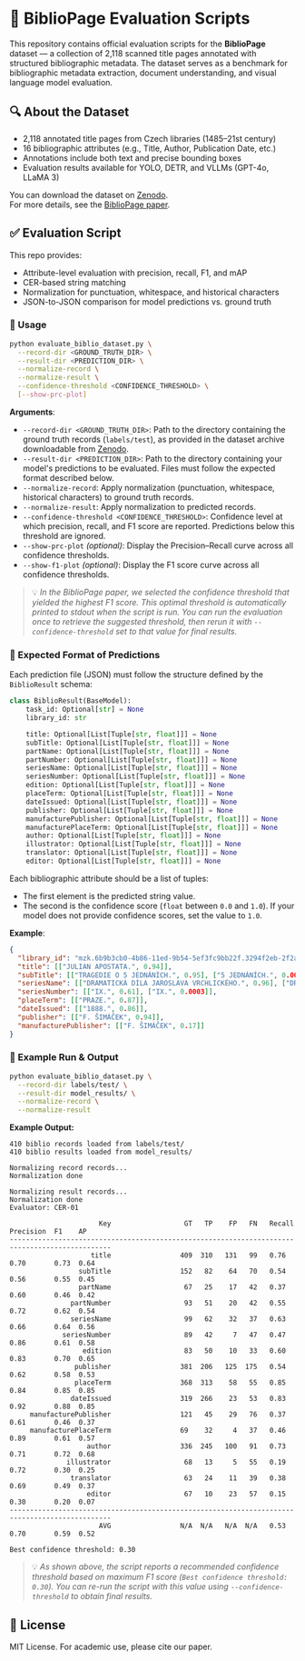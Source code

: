# 📄 BiblioPage Evaluation Scripts

This repository contains official evaluation scripts for the **BiblioPage** dataset — a collection of 2,118 scanned title pages annotated with structured bibliographic metadata. The dataset serves as a benchmark for bibliographic metadata extraction, document understanding, and visual language model evaluation.

## 🔍 About the Dataset

- 2,118 annotated title pages from Czech libraries (1485–21st century)
- 16 bibliographic attributes (e.g., Title, Author, Publication Date, etc.)
- Annotations include both text and precise bounding boxes
- Evaluation results available for YOLO, DETR, and VLLMs (GPT-4o, LLaMA 3)

You can download the dataset on [Zenodo](https://zenodo.org/records/15683417).  
For more details, see the [BiblioPage paper](https://arxiv.org/abs/2503.19658v1).


## ✅ Evaluation Script

This repo provides:
- Attribute-level evaluation with precision, recall, F1, and mAP
- CER-based string matching
- Normalization for punctuation, whitespace, and historical characters
- JSON-to-JSON comparison for model predictions vs. ground truth


### 🔧 Usage

```bash
python evaluate_biblio_dataset.py \
  --record-dir <GROUND_TRUTH_DIR> \
  --result-dir <PREDICTION_DIR> \
  --normalize-record \
  --normalize-result \
  --confidence-threshold <CONFIDENCE_THRESHOLD> \
  [--show-prc-plot]
```

**Arguments**:

* `--record-dir <GROUND_TRUTH_DIR>`: Path to the directory containing the ground truth records (`labels/test`), as provided in the dataset archive downloadable from [Zenodo](https://zenodo.org/records/15683417).
* `--result-dir <PREDICTION_DIR>`: Path to the directory containing your model's predictions to be evaluated. Files must follow the expected format described below.
* `--normalize-record`: Apply normalization (punctuation, whitespace, historical characters) to ground truth records.
* `--normalize-result`: Apply normalization to predicted records.
* `--confidence-threshold <CONFIDENCE_THRESHOLD>`: Confidence level at which precision, recall, and F1 score are reported. Predictions below this threshold are ignored.
* `--show-prc-plot` *(optional)*: Display the Precision–Recall curve across all confidence thresholds.
* `--show-f1-plot` *(optional)*: Display the F1 score curve across all confidence thresholds.

> 💡 *In the BiblioPage paper, we selected the confidence threshold that yielded the highest F1 score. This optimal threshold is automatically printed to stdout when the script is run. You can run the evaluation once to retrieve the suggested threshold, then rerun it with `--confidence-threshold` set to that value for final results.*



### 📁 Expected Format of Predictions

Each prediction file (JSON) must follow the structure defined by the `BiblioResult` schema:

```python
class BiblioResult(BaseModel):
    task_id: Optional[str] = None
    library_id: str

    title: Optional[List[Tuple[str, float]]] = None
    subTitle: Optional[List[Tuple[str, float]]] = None
    partName: Optional[List[Tuple[str, float]]] = None
    partNumber: Optional[List[Tuple[str, float]]] = None
    seriesName: Optional[List[Tuple[str, float]]] = None
    seriesNumber: Optional[List[Tuple[str, float]]] = None
    edition: Optional[List[Tuple[str, float]]] = None
    placeTerm: Optional[List[Tuple[str, float]]] = None
    dateIssued: Optional[List[Tuple[str, float]]] = None
    publisher: Optional[List[Tuple[str, float]]] = None
    manufacturePublisher: Optional[List[Tuple[str, float]]] = None
    manufacturePlaceTerm: Optional[List[Tuple[str, float]]] = None
    author: Optional[List[Tuple[str, float]]] = None
    illustrator: Optional[List[Tuple[str, float]]] = None
    translator: Optional[List[Tuple[str, float]]] = None
    editor: Optional[List[Tuple[str, float]]] = None
```

Each bibliographic attribute should be a list of tuples:

* The first element is the predicted string value.
* The second is the confidence score (`float` between `0.0` and `1.0`).
  If your model does not provide confidence scores, set the value to `1.0`.

**Example**:

```json
{
  "library_id": "mzk.6b9b3cb0-4b86-11ed-9b54-5ef3fc9bb22f.3294f2eb-2f2a-4af8-ad2f-37fa7412e875",
  "title": [["JULIAN APOSTATA.", 0.94]],
  "subTitle": [["TRAGEDIE O 5 JEDNÁNÍCH.", 0.95], ["5 JEDNÁNÍCH.", 0.0001], ["TRAGEDIE O 5", 0.0001]],
  "seriesName": [["DRAMATICKÁ DÍLA JAROSLAVA VRCHLICKÉHO.", 0.96], ["DRAMATICKÁ DÍLA JAROSLAVA", 0.0002]],
  "seriesNumber": [["IX.", 0.61], ["IX.", 0.0003]],
  "placeTerm": [["PRAZE.", 0.87]],
  "dateIssued": [["1888.", 0.86]],
  "publisher": [["F. ŠIMÁČEK", 0.94]],
  "manufacturePublisher": [["F. ŠIMÁČEK", 0.17]]
}
```

### 🧪 Example Run & Output

```bash
python evaluate_biblio_dataset.py \
  --record-dir labels/test/ \
  --result-dir model_results/ \
  --normalize-record \
  --normalize-result 
```

**Example Output:**

```
410 biblio records loaded from labels/test/
410 biblio results loaded from model_results/

Normalizing record records...
Normalization done

Normalizing result records...
Normalization done
Evaluator: CER-01

                      Key                  GT   TP    FP   FN   Recall   Precision  F1    AP
-----------------------------------------------------------------------------------------------
                    title                 409  310   131   99   0.76     0.70       0.73  0.64
                 subTitle                 152   82    64   70   0.54     0.56       0.55  0.45
                 partName                  67   25    17   42   0.37     0.60       0.46  0.42
               partNumber                  93   51    20   42   0.55     0.72       0.62  0.54
               seriesName                  99   62    32   37   0.63     0.66       0.64  0.56
             seriesNumber                  89   42     7   47   0.47     0.86       0.61  0.58
                  edition                  83   50    10   33   0.60     0.83       0.70  0.65
                publisher                 381  206   125  175   0.54     0.62       0.58  0.53
                placeTerm                 368  313    58   55   0.85     0.84       0.85  0.85
               dateIssued                 319  266    23   53   0.83     0.92       0.88  0.85
     manufacturePublisher                 121   45    29   76   0.37     0.61       0.46  0.37
     manufacturePlaceTerm                 69    32     4   37   0.46     0.89       0.61  0.57
                   author                 336  245   100   91   0.73     0.71       0.72  0.68
              illustrator                  68   13     5   55   0.19     0.72       0.30  0.25
               translator                  63   24    11   39   0.38     0.69       0.49  0.37
                   editor                  67   10    23   57   0.15     0.30       0.20  0.07
-----------------------------------------------------------------------------------------------
                      AVG                 N/A  N/A   N/A  N/A   0.53     0.70       0.59  0.52

Best confidence threshold: 0.30
```

> 💡 *As shown above, the script reports a recommended confidence threshold based on maximum F1 score (`Best confidence threshold: 0.30`). You can re-run the script with this value using `--confidence-threshold` to obtain final results.*


## 📜 License

MIT License. For academic use, please cite our paper.

